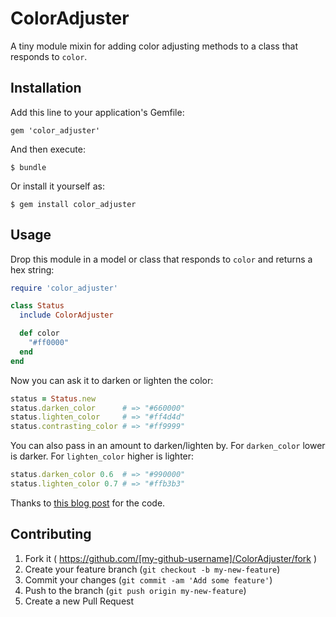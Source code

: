 # ColorAdjuster

A tiny module mixin for adding color adjusting methods to a class that responds to `color`.

## Installation

Add this line to your application's Gemfile:

    gem 'color_adjuster'

And then execute:

    $ bundle

Or install it yourself as:

    $ gem install color_adjuster

## Usage

Drop this module in a model or class that responds to `color` and returns a hex string:

```ruby
require 'color_adjuster'

class Status
  include ColorAdjuster

  def color
    "#ff0000"
  end
end
```

Now you can ask it to darken or lighten the color:

```ruby
status = Status.new
status.darken_color      # => "#660000"
status.lighten_color     # => "#ff4d4d"
status.contrasting_color # => "#ff9999"
```

You can also pass in an amount to darken/lighten by. For `darken_color` lower is darker. For `lighten_color` higher is lighter:

```ruby
status.darken_color 0.6  # => "#990000"
status.lighten_color 0.7 # => "#ffb3b3"
```

Thanks to [this blog post](http://www.redguava.com.au/2011/10/lighten-or-darken-a-hexadecimal-color-in-ruby-on-rails/) for the code.

## Contributing

1. Fork it ( https://github.com/[my-github-username]/ColorAdjuster/fork )
2. Create your feature branch (`git checkout -b my-new-feature`)
3. Commit your changes (`git commit -am 'Add some feature'`)
4. Push to the branch (`git push origin my-new-feature`)
5. Create a new Pull Request
